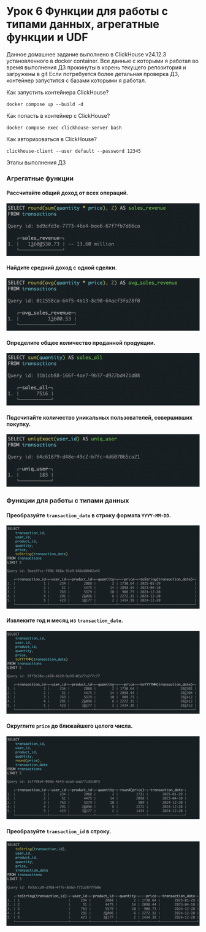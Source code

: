 # Урок 6 Функции для работы с типами данных, агрегатные функции и UDF

Данное домашнее задание выполнено в ClickHouse v24.12.3 установленного в docker container.
Все данные с которыми я работал во время выполнения ДЗ прокинуты в корень текущего репозитория и загружены в git
Если потребуется более детальная проверка ДЗ, контейнер запустится с базами которыми я работал. 

Как запустить контейнера ClickHouse?

``` 
docker compose up --build -d
```

Как попасть в контейнер с ClickHouse?

``` 
docker compose exec clickhouse-server bash
```
Как авторизоваться в ClickHouse?

```
clickhouse-client --user default --password 12345
```

Этапы выполнения ДЗ

### Агрегатные функции

#### Рассчитайте общий доход от всех операций.

![1.png](src%2Fimg%2F1.png)

#### Найдите средний доход с одной сделки.

![2.png](src%2Fimg%2F2.png)

#### Определите общее количество проданной продукции.

![3.png](src%2Fimg%2F3.png)

#### Подсчитайте количество уникальных пользователей, совершивших покупку.

![4.png](src%2Fimg%2F4.png)

### Функции для работы с типами данных

#### Преобразуйте `transaction_date` в строку формата `YYYY-MM-DD`.

![5.png](src%2Fimg%2F5.png)

#### Извлеките год и месяц из `transaction_date`.

![6.png](src%2Fimg%2F6.png)

#### Округлите `price` до ближайшего целого числа.

![7.png](src%2Fimg%2F7.png)

#### Преобразуйте `transaction_id` в строку.

![8.png](src%2Fimg%2F8.png)


